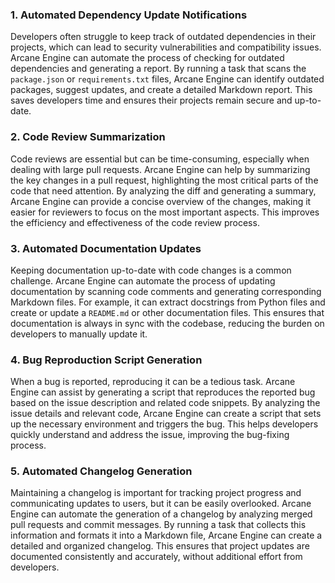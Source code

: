### 1. **Automated Dependency Update Notifications**
Developers often struggle to keep track of outdated dependencies in their projects, which can lead to security vulnerabilities and compatibility issues. Arcane Engine can automate the process of checking for outdated dependencies and generating a report. By running a task that scans the `package.json` or `requirements.txt` files, Arcane Engine can identify outdated packages, suggest updates, and create a detailed Markdown report. This saves developers time and ensures their projects remain secure and up-to-date.

### 2. **Code Review Summarization**
Code reviews are essential but can be time-consuming, especially when dealing with large pull requests. Arcane Engine can help by summarizing the key changes in a pull request, highlighting the most critical parts of the code that need attention. By analyzing the diff and generating a summary, Arcane Engine can provide a concise overview of the changes, making it easier for reviewers to focus on the most important aspects. This improves the efficiency and effectiveness of the code review process.

### 3. **Automated Documentation Updates**
Keeping documentation up-to-date with code changes is a common challenge. Arcane Engine can automate the process of updating documentation by scanning code comments and generating corresponding Markdown files. For example, it can extract docstrings from Python files and create or update a `README.md` or other documentation files. This ensures that documentation is always in sync with the codebase, reducing the burden on developers to manually update it.

### 4. **Bug Reproduction Script Generation**
When a bug is reported, reproducing it can be a tedious task. Arcane Engine can assist by generating a script that reproduces the reported bug based on the issue description and related code snippets. By analyzing the issue details and relevant code, Arcane Engine can create a script that sets up the necessary environment and triggers the bug. This helps developers quickly understand and address the issue, improving the bug-fixing process.

### 5. **Automated Changelog Generation**
Maintaining a changelog is important for tracking project progress and communicating updates to users, but it can be easily overlooked. Arcane Engine can automate the generation of a changelog by analyzing merged pull requests and commit messages. By running a task that collects this information and formats it into a Markdown file, Arcane Engine can create a detailed and organized changelog. This ensures that project updates are documented consistently and accurately, without additional effort from developers.

